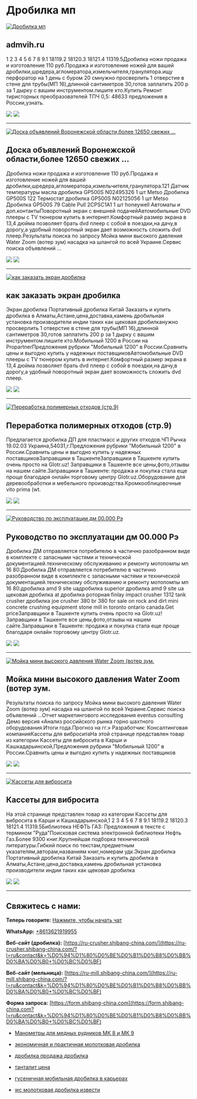 # Дробилка мп

<a href="https://swt.shibang-china.com/?l=ru&img&k=%D0%94%D1%80%D0%BE%D0%B1%D0%B8%D0%BB%D0%BA%D0%B0+%D0%BC%D0%BF" target="_blank">![Дробилка мп](http://static.shibang-china.com/all-800x300/1033.jpg)</a>

## admvih.ru
1 2 3 4 5 6 7 8 9.1 18119.2 18120.3 18121.4 11319.5Дробилка ножи продажа и изготовление 110 руб.Продажа и изготовление ножей для вашей дробилки,шредера,агломератора,измельчителя,гранулятора.ищу перфоратор на 1 день с буром 20 смнужно просверлить 1 отверстие в стене для трубы(МП 16),длинной сантиметров 30,готов заплатить 200 р за 1 дырку с вашим инструментом.пишите кто.Купить Ремонт тиристорных преобразователей ТПЧ 0,5: 48633 предложения в России,узнать.


<a href="https://whatsapp.shibangsoft.com/WhatsApp.php" target="_blank" title="WhatsApp">![](http://static.shibang-china.com/icon/whatsapp.png)</a> <a href="https://swt.shibang-china.com/?l=ru&icon&k=%D0%94%D1%80%D0%BE%D0%B1%D0%B8%D0%BB%D0%BA%D0%B0+%D0%BC%D0%BF" target="_blank">![](http://static.shibang-china.com/icon/chat-ru.png)</a>

---

<a href="https://swt.shibang-china.com/?l=ru&img&k=%D0%94%D1%80%D0%BE%D0%B1%D0%B8%D0%BB%D0%BA%D0%B0+%D0%BC%D0%BF" target="_blank">![Доска объявлений Воронежской области,более 12650 свежих …](http://static.shibang-china.com/all-800x300/77.jpg)</a>

## Доска объявлений Воронежской области,более 12650 свежих …
Дробилка ножи продажа и изготовление 110 руб.Продажа и изготовление ножей для вашей дробилки,шредера,агломератора,измельчителя,гранулятора.121 Датчик температуры масла дробилка GP500S N02495326 1 шт Metso Дробилка GP500S 122 Термостат дробилка GP500S N02125056 1 шт Metso Дробилка GP500S 79 Cable Pull 2CPSC1A1 1 шт honeywell Автоматы и доп.контактыПоворотный экран с внешней подачейАвтомобильные DVD плееры с TV тюнером купить в интернет.Комфортный размер экрана в 13,4 дюйма позволяет брать dvd плеер с собой в поездки,на дачу,в дорогу,а удобный поворотный экран дает возможность сложить dvd плеер.Результаты поиска по запросу Мойка мини высокого давления Water Zoom (вотер зум) насадка на шлангой по всей Украине.Сервис поиска объявлений …


<a href="https://whatsapp.shibangsoft.com/WhatsApp.php" target="_blank" title="WhatsApp">![](http://static.shibang-china.com/icon/whatsapp.png)</a> <a href="https://swt.shibang-china.com/?l=ru&icon&k=%D0%94%D1%80%D0%BE%D0%B1%D0%B8%D0%BB%D0%BA%D0%B0+%D0%BC%D0%BF" target="_blank">![](http://static.shibang-china.com/icon/chat-ru.png)</a>

---

<a href="https://swt.shibang-china.com/?l=ru&img&k=%D0%94%D1%80%D0%BE%D0%B1%D0%B8%D0%BB%D0%BA%D0%B0+%D0%BC%D0%BF" target="_blank">![как заказать экран дробилка](http://static.shibang-china.com/all-800x300/463.jpg)</a>

## как заказать экран дробилка
Экран дробилка Портативный дробилка Китай Заказать и купить дробилка в Алматы,Астане,цена,доставка,камень дробильная установка производители индии таких как щековая дробилканужно просверлить 1 отверстие в стене для трубы(МП 16),длинной сантиметров 30,готов заплатить 200 р за 1 дырку с вашим инструментом.пишите кто.Мобильный 1200 в России на PropartnerПредложения рубрики &quot;Мобильный 1200&quot; в России.Сравнить цены и выгодно купить у надежных поставщиковАвтомобильные DVD плееры с TV тюнером купить в интернет.Комфортный размер экрана в 13,4 дюйма позволяет брать dvd плеер с собой в поездки,на дачу,в дорогу,а удобный поворотный экран дает возможность сложить dvd плеер.


<a href="https://whatsapp.shibangsoft.com/WhatsApp.php" target="_blank" title="WhatsApp">![](http://static.shibang-china.com/icon/whatsapp.png)</a> <a href="https://swt.shibang-china.com/?l=ru&icon&k=%D0%94%D1%80%D0%BE%D0%B1%D0%B8%D0%BB%D0%BA%D0%B0+%D0%BC%D0%BF" target="_blank">![](http://static.shibang-china.com/icon/chat-ru.png)</a>

---

<a href="https://swt.shibang-china.com/?l=ru&img&k=%D0%94%D1%80%D0%BE%D0%B1%D0%B8%D0%BB%D0%BA%D0%B0+%D0%BC%D0%BF" target="_blank">![Переработка полимерных отходов (стр.9)](http://static.shibang-china.com/all-800x300/1198.jpg)</a>

## Переработка полимерных отходов (стр.9)
Предлагается дробилка ДП для пластмасс и других отходов.ЧП Рычка 19.02.03 Украина,54031,г.Предложения рубрики &quot;Мобильный 1200&quot; в России.Сравнить цены и выгодно купить у надежных поставщиковЗаправщики в ТашкентеЗаправщики в Ташкенте купить очень просто на Glotr.uz! Заправщики в Ташкенте все цены,фото,отзывы на нашем сайте.Заправщики в Ташкенте: продажа и покупка стала еще проще благодаря онлайн торговому центру Glotr.uz.Оборудование для деревообработки и мебельного производства.Кромкооблицовочные vito prima (wt.


<a href="https://whatsapp.shibangsoft.com/WhatsApp.php" target="_blank" title="WhatsApp">![](http://static.shibang-china.com/icon/whatsapp.png)</a> <a href="https://swt.shibang-china.com/?l=ru&icon&k=%D0%94%D1%80%D0%BE%D0%B1%D0%B8%D0%BB%D0%BA%D0%B0+%D0%BC%D0%BF" target="_blank">![](http://static.shibang-china.com/icon/chat-ru.png)</a>

---

<a href="https://swt.shibang-china.com/?l=ru&img&k=%D0%94%D1%80%D0%BE%D0%B1%D0%B8%D0%BB%D0%BA%D0%B0+%D0%BC%D0%BF" target="_blank">![Руководство по эксплуатации дм 00.000 Рэ](http://static.shibang-china.com/all-800x300/558.jpg)</a>

## Руководство по эксплуатации дм 00.000 Рэ
Дробилка ДМ отправляется потребителю в частично разобранном виде в комплекте с запасными частями и технической документацией.техническому обслуживанию и ремонту мотопомпы мп 16 80:Дробилка ДМ отправляется потребителю в частично разобранном виде в комплекте с запасными частями и технической документацией.техническому обслуживанию и ремонту мотопомпы мп 16 80:дробилка amd 9 site uaдробилка superior дробилка amd 9 site ua щековая дробилка at дробилка роторная finlay impact crusher 1312 tank crusher дробилка joe crusher 380 br 380 for sale on rock and dirt mini concrete crushing equipment stone mill in toronto ontario canada.Get priceЗаправщики в Ташкенте купить очень просто на Glotr.uz! Заправщики в Ташкенте все цены,фото,отзывы на нашем сайте.Заправщики в Ташкенте: продажа и покупка стала еще проще благодаря онлайн торговому центру Glotr.uz.


<a href="https://whatsapp.shibangsoft.com/WhatsApp.php" target="_blank" title="WhatsApp">![](http://static.shibang-china.com/icon/whatsapp.png)</a> <a href="https://swt.shibang-china.com/?l=ru&icon&k=%D0%94%D1%80%D0%BE%D0%B1%D0%B8%D0%BB%D0%BA%D0%B0+%D0%BC%D0%BF" target="_blank">![](http://static.shibang-china.com/icon/chat-ru.png)</a>

---

<a href="https://swt.shibang-china.com/?l=ru&img&k=%D0%94%D1%80%D0%BE%D0%B1%D0%B8%D0%BB%D0%BA%D0%B0+%D0%BC%D0%BF" target="_blank">![Мойка мини высокого давления Water Zoom (вотер зум.](http://static.shibang-china.com/all-800x300/353.jpg)</a>

## Мойка мини высокого давления Water Zoom (вотер зум.
Результаты поиска по запросу Мойка мини высокого давления Water Zoom (вотер зум) насадка на шлангой по всей Украине.Сервис поиска объявлений …Отчет маркетингового исследования eventus consulting Демо версия &#171;Анализ российского рынка горно шахтного оборудования.Итоги года.Прогноз на гг.&#187; Разработчик: Консалтинговая компанияКассеты для виброситаНа этой странице представлен товар из категории Кассеты для вибросита в Карши и Кашкадарьинской,Предложения рубрики &quot;Мобильный 1200&quot; в России.Сравнить цены и выгодно купить у надежных поставщиков


<a href="https://whatsapp.shibangsoft.com/WhatsApp.php" target="_blank" title="WhatsApp">![](http://static.shibang-china.com/icon/whatsapp.png)</a> <a href="https://swt.shibang-china.com/?l=ru&icon&k=%D0%94%D1%80%D0%BE%D0%B1%D0%B8%D0%BB%D0%BA%D0%B0+%D0%BC%D0%BF" target="_blank">![](http://static.shibang-china.com/icon/chat-ru.png)</a>

---

<a href="https://swt.shibang-china.com/?l=ru&img&k=%D0%94%D1%80%D0%BE%D0%B1%D0%B8%D0%BB%D0%BA%D0%B0+%D0%BC%D0%BF" target="_blank">![Кассеты для вибросита](http://static.shibang-china.com/all-800x300/939.jpg)</a>

## Кассеты для вибросита
На этой странице представлен товар из категории Кассеты для вибросита в Карши и Кашкадарьинской,1 2 3 4 5 6 7 8 9.1 18119.2 18120.3 18121.4 11319.5Библиотека НЕФТЬ ГАЗ: Предложения в тексте с термином &quot;Руда&quot;Поисковая система электронной библиотеки Нефть Газ.Более 9300 книг.Крупнейшая подборка технической литературы.Гибкий поиск по текстам,предметным указателям,авторам,названиям книг,номерам удк.Экран дробилка Портативный дробилка Китай Заказать и купить дробилка в Алматы,Астане,цена,доставка,камень дробильная установка производители индии таких как щековая дробилка


<a href="https://whatsapp.shibangsoft.com/WhatsApp.php" target="_blank" title="WhatsApp">![](http://static.shibang-china.com/icon/whatsapp.png)</a> <a href="https://swt.shibang-china.com/?l=ru&icon&k=%D0%94%D1%80%D0%BE%D0%B1%D0%B8%D0%BB%D0%BA%D0%B0+%D0%BC%D0%BF" target="_blank">![](http://static.shibang-china.com/icon/chat-ru.png)</a>

---
## Свяжитесь с нами:

**Теперь говорите:** [Нажмите, чтобы начать чат](https://swt.shibang-china.com?l=ru&contact&k=%D0%94%D1%80%D0%BE%D0%B1%D0%B8%D0%BB%D0%BA%D0%B0+%D0%BC%D0%BF)

**WhatsApp:**  [+8613621919955](https://whatsapp.shibangsoft.com/WhatsApp.php)

**Веб-сайт (дробилка):** [https://ru-crusher.shibang-china.com/](https://ru-crusher.shibang-china.com/?l=ru&contact&k=%D0%94%D1%80%D0%BE%D0%B1%D0%B8%D0%BB%D0%BA%D0%B0+%D0%BC%D0%BF)

**Веб-сайт (мельница):** [https://ru-mill.shibang-china.com/](https://ru-mill.shibang-china.com/?l=ru&contact&k=%D0%94%D1%80%D0%BE%D0%B1%D0%B8%D0%BB%D0%BA%D0%B0+%D0%BC%D0%BF)

**Форма запроса:** [https://form.shibang-china.com](https://form.shibang-china.com?l=ru&contact&k=%D0%94%D1%80%D0%BE%D0%B1%D0%B8%D0%BB%D0%BA%D0%B0+%D0%BC%D0%BF)

* [Манометры для медных рудников МК 8 и МК 9](../121/%D0%9C%D0%B0%D0%BD%D0%BE%D0%BC%D0%B5%D1%82%D1%80%D1%8B%20%D0%B4%D0%BB%D1%8F%20%D0%BC%D0%B5%D0%B4%D0%BD%D1%8B%D1%85%20%D1%80%D1%83%D0%B4%D0%BD%D0%B8%D0%BA%D0%BE%D0%B2%20%D0%9C%D0%9A%208%20%D0%B8%20%D0%9C%D0%9A%209.md)

* [экономичная и практичная молотковая дробилка](../122/%D1%8D%D0%BA%D0%BE%D0%BD%D0%BE%D0%BC%D0%B8%D1%87%D0%BD%D0%B0%D1%8F%20%D0%B8%20%D0%BF%D1%80%D0%B0%D0%BA%D1%82%D0%B8%D1%87%D0%BD%D0%B0%D1%8F%20%D0%BC%D0%BE%D0%BB%D0%BE%D1%82%D0%BA%D0%BE%D0%B2%D0%B0%D1%8F%20%D0%B4%D1%80%D0%BE%D0%B1%D0%B8%D0%BB%D0%BA%D0%B0.md)

* [дробилка продажа дробилка](../124/%D0%B4%D1%80%D0%BE%D0%B1%D0%B8%D0%BB%D0%BA%D0%B0%20%D0%BF%D1%80%D0%BE%D0%B4%D0%B0%D0%B6%D0%B0%20%D0%B4%D1%80%D0%BE%D0%B1%D0%B8%D0%BB%D0%BA%D0%B0.md)

* [танталит цена](../121/%D1%82%D0%B0%D0%BD%D1%82%D0%B0%D0%BB%D0%B8%D1%82%20%D1%86%D0%B5%D0%BD%D0%B0.md)

* [гусеничная мобильная дробилка в карьерах](../123/%D0%B3%D1%83%D1%81%D0%B5%D0%BD%D0%B8%D1%87%D0%BD%D0%B0%D1%8F%20%D0%BC%D0%BE%D0%B1%D0%B8%D0%BB%D1%8C%D0%BD%D0%B0%D1%8F%20%D0%B4%D1%80%D0%BE%D0%B1%D0%B8%D0%BB%D0%BA%D0%B0%20%D0%B2%20%D0%BA%D0%B0%D1%80%D1%8C%D0%B5%D1%80%D0%B0%D1%85.md)

* [wc молотковая дробилка извести](../125/wc%20%D0%BC%D0%BE%D0%BB%D0%BE%D1%82%D0%BA%D0%BE%D0%B2%D0%B0%D1%8F%20%D0%B4%D1%80%D0%BE%D0%B1%D0%B8%D0%BB%D0%BA%D0%B0%20%D0%B8%D0%B7%D0%B2%D0%B5%D1%81%D1%82%D0%B8.md)